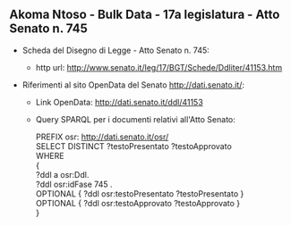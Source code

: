 ## Akoma Ntoso - Bulk Data - 17a legislatura - Atto Senato n. 745 ##

* Scheda del Disegno di Legge - Atto Senato n. 745:
	* http url: http://www.senato.it/leg/17/BGT/Schede/Ddliter/41153.htm

* Riferimenti al sito OpenData del Senato http://dati.senato.it/:
	* Link OpenData: http://dati.senato.it/ddl/41153
	* Query SPARQL per i documenti relativi all'Atto Senato:

        PREFIX osr: <http://dati.senato.it/osr/>  
		SELECT DISTINCT ?testoPresentato ?testoApprovato  
		WHERE  
		{  
		    ?ddl a osr:Ddl.  
		    ?ddl osr:idFase 745 .  
		    OPTIONAL { ?ddl osr:testoPresentato ?testoPresentato }  
		    OPTIONAL { ?ddl osr:testoApprovato ?testoApprovato }  
		}
		